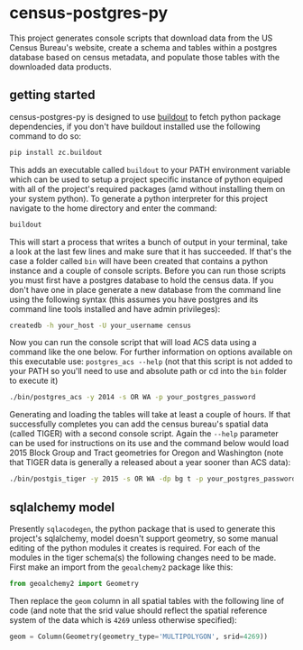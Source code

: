 # census-postgres-py
This project generates console scripts that download data from the US Census Bureau's website, create a schema and tables within a postgres database based on census metadata, and populate those tables with the downloaded data products.

## getting started
census-postgres-py is designed to use [buildout](https://pypi.python.org/pypi/zc.buildout) to fetch python package dependencies, if you don't have buildout installed use the following command to do so:

```bash
pip install zc.buildout
```

This adds an executable called `buildout` to your PATH environment variable which can be used to setup a project specific instance of python equiped with all of the project's required packages (amd without installing them on your system python).  To generate a python interpreter for this project navigate to the home directory and enter the command:

```bash
buildout
```

This will start a process that writes a bunch of output in your terminal, take a look at the last few lines and make sure that it has succeeded.  If that's the case a folder called `bin` will have been created that contains a python instance and a couple of console scripts.  Before you can run those scripts you must first have a postgres database to hold the census data.  If you don't have one in place generate a new database from the command line using the following syntax (this assumes you have postgres and its command line tools installed and have admin privileges):

```bash
createdb -h your_host -U your_username census
```

Now you can run the console script that will load ACS data using a command like the one below.  For further information on options available on this executable use: `postgres_acs --help` (not that this script is not added to your PATH so you'll need to use and absolute path or cd into the `bin` folder to execute it)

```bash
./bin/postgres_acs -y 2014 -s OR WA -p your_postgres_password
```

Generating and loading the tables will take at least a couple of hours.  If that successfully completes you can add the census bureau's spatial data (called TIGER) with a second console script.  Again the `--help` parameter can be used for instructions on its use and the command below would load 2015 Block Group and Tract geometries for Oregon and Washington (note that TIGER data is generally a released about a year sooner than ACS data):

```bash
./bin/postgis_tiger -y 2015 -s OR WA -dp bg t -p your_postgres_password
```

## sqlalchemy model
Presently `sqlacodegen`, the python package that is used to generate this project's sqlalchemy, model doesn't support geometry, so some manual editing of the python modules it creates is required.  For each of the modules in the tiger schema(s) the following changes need to be made.  First make an import from the `geoalchemy2` package like this:

```py
from geoalchemy2 import Geometry
```

Then replace the `geom` column in all spatial tables with the following line of code (and note that the srid value should reflect the spatial reference system of the data which is `4269` unless otherwise specified):

```py
geom = Column(Geometry(geometry_type='MULTIPOLYGON', srid=4269))
```
